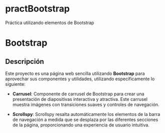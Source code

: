 # practBootstrap
Práctica utilizando elementos de Bootstrap
# Bootstrap

## Descripción

Este proyecto es una página web sencilla utilizando **Bootstrap** para aprovechar sus componentes y utilidades, utilizando específicamente lo siguiente:

- **Carrusel**: Componente de carrusel de Bootstrap para crear una presentación de diapositivas interactiva y atractiva. Este carrusel muestra imágenes con transiciones suaves y controles de navegación.

- **Scrollspy**: Scrollspy resalta automáticamente los elementos de la barra de navegación a medida que se desplaza por las diferentes secciones de la página, proporcionando una experiencia de usuario intuitiva.
